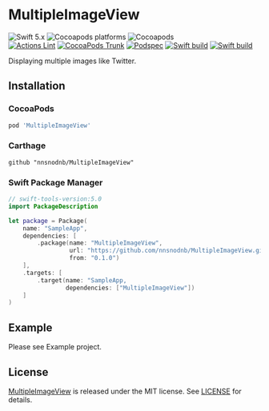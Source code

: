 # MultipleImageView

![Swift 5.x](https://img.shields.io/badge/language-Swift%205.x-orange?logo=apple)
![Cocoapods platforms](https://img.shields.io/cocoapods/p/MultipleImageView?logo=cocoapods)
![Cocoapods](https://img.shields.io/cocoapods/v/MultipleImageView?logo=cocoapods)  
[![Actions Lint](https://github.com/nnsnodnb/MultipleImageView/actions/workflows/actionlint.yml/badge.svg)](https://github.com/nnsnodnb/MultipleImageView/actions/workflows/actionlint.yml)
[![CocoaPods Trunk](https://github.com/nnsnodnb/MultipleImageView/actions/workflows/pod_trunk.yml/badge.svg)](https://github.com/nnsnodnb/MultipleImageView/actions/workflows/pod_trunk.yml)
[![Podspec](https://github.com/nnsnodnb/MultipleImageView/actions/workflows/podspec.yml/badge.svg)](https://github.com/nnsnodnb/MultipleImageView/actions/workflows/podspec.yml)
[![Swift build](https://github.com/nnsnodnb/MultipleImageView/actions/workflows/build.yml/badge.svg)](https://github.com/nnsnodnb/MultipleImageView/actions/workflows/build.yml)
[![Swift build](https://github.com/nnsnodnb/MultipleImageView/actions/workflows/build.yml/badge.svg)](https://github.com/nnsnodnb/MultipleImageView/actions/workflows/build.yml)

Displaying multiple images like Twitter.

## Installation

### CocoaPods

```ruby
pod 'MultipleImageView'
```

### Carthage

```
github "nnsnodnb/MultipleImageView"
```

### Swift Package Manager

```swift
// swift-tools-version:5.0
import PackageDescription

let package = Package(
    name: "SampleApp",
    dependencies: [
        .package(name: "MultipleImageView",
                 url: "https://github.com/nnsnodnb/MultipleImageView.git",
                 from: "0.1.0")
    ],
    .targets: [
        .target(name: "SampleApp,
                dependencies: ["MultipleImageView"])
    ]
)
```

## Example

Please see Example project.

## License

[MultipleImageView](https://github.com/nnsnodnb/MultipleImageView) is released under the MIT license. See [LICENSE](https://github.com/nnsnodnb/MultipleImageView/blob/main/LICENSE) for details.

